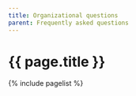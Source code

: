```yaml
---
title: Organizational questions
parent: Frequently asked questions
---
```


# {{ page.title }}

{% include pagelist %}
